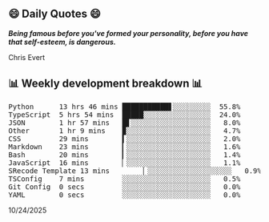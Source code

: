 ## 😄 Daily Quotes 😄

_**Being famous before you've formed your personality, before you have that self-esteem, is dangerous.**_

Chris Evert



## 📊 Weekly development breakdown 📊

<pre>Python      13 hrs 46 mins ███████████▋░░░░░░░░░  55.8%
TypeScript  5 hrs 54 mins  █████░░░░░░░░░░░░░░░░  24.0%
JSON        1 hr 57 mins   █▋░░░░░░░░░░░░░░░░░░░   8.0%
Other       1 hr 9 mins    ▉░░░░░░░░░░░░░░░░░░░░   4.7%
CSS         29 mins        ▍░░░░░░░░░░░░░░░░░░░░   2.0%
Markdown    23 mins        ▎░░░░░░░░░░░░░░░░░░░░   1.6%
Bash        20 mins        ▎░░░░░░░░░░░░░░░░░░░░   1.4%
JavaScript  16 mins        ▏░░░░░░░░░░░░░░░░░░░░   1.1%
SRecode Template 13 mins        ▏░░░░░░░░░░░░░░░░░░░░   0.9%
TSConfig    7 mins         ░░░░░░░░░░░░░░░░░░░░░   0.5%
Git Config  0 secs         ░░░░░░░░░░░░░░░░░░░░░   0.0%
YAML        0 secs         ░░░░░░░░░░░░░░░░░░░░░   0.0%</pre>

10/24/2025